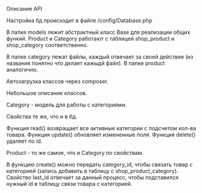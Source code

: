 Описание API 

Настройка бд происходит в файле /config/Database.php

В папке models лежит абстрактный класс Base для реализации общих функий.
Product и Category работают с таблицей shop_product и shop_category соответственно.

В папке category лежат файлы, каждый отвечает за своей действие (из названия понятно что делает кажыдй файл). В папке product аналогично.

Автозагрузка классов через composer.


Небольшое описание классов.

Category - модель для работы с категориями.

Свойства те же, что и в бд.

Функция read() возвращает все активные категории с подсчетом кол-ва товара.
Функция update() обновляет измененные поля.
Функция delete() удаляет по id.

Product - то же самое, что и Category по свойствам.

В функцию create() можно передать category_id, чтобы связать товар с категорией (запись добавить в таблицу с shop_product_category).
Свойство last_id отвечает за данный процесс, чтобы подставился нужный id в таблицу связи товара с категорией.

